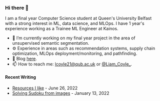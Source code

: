 ### Hi there 👋

I am a final year Computer Science student at Queen's University Belfast with a strong interest in ML, data science, and MLOps. I have 1 year's experience working as a Trainee ML Engineer at Kainos.

- 🔭 I’m currently working on my final year project in the area of unsupervised semantic segmentation.
- ⚙️ Experience in areas such as recommendation systems, supply chain optimization, MLOps deployment/monitoring, and pathfinding.
- 📝 Blog [here](https://liam-coyle.github.io/blog/).
- 📫 How to reach me: lcoyle21@qub.ac.uk or [@Liam_Coyle_](https://twitter.com/Liam_Coyle_).

#### Recent Writing
- [Resources I like](https://liam-coyle.github.io/blog/posts/resources-i-like/) - June 26, 2022
- [Solving Sudoku from images](https://liam-coyle.github.io/blog/posts/sudoku/) - January 13, 2022
